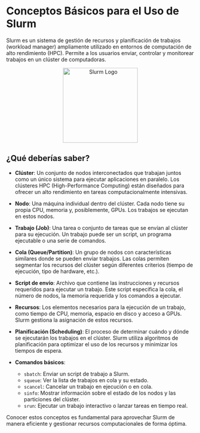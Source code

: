 # Conceptos Básicos para el Uso de Slurm

Slurm es un sistema de gestión de recursos y planificación de trabajos (workload manager) ampliamente utilizado en entornos de computación de alto rendimiento (HPC). Permite a los usuarios enviar, controlar y monitorear trabajos en un clúster de computadoras.

<div align="center">
    <img src="https://storage.googleapis.com/gweb-cloudblog-publish/images/slurm-2r8eb.max-400x400.PNG" alt="Slurm Logo" width="200"/>
</div>

## ¿Qué deberías saber?
- **Clúster**: Un conjunto de nodos interconectados que trabajan juntos como un único sistema para ejecutar aplicaciones en paralelo. Los clústeres HPC (High-Performance Computing) están diseñados para ofrecer un alto rendimiento en tareas computacionalmente intensivas.

- **Nodo**: Una máquina individual dentro del clúster. Cada nodo tiene su propia CPU, memoria y, posiblemente, GPUs. Los trabajos se ejecutan en estos nodos.

- **Trabajo (Job)**: Una tarea o conjunto de tareas que se envían al clúster para su ejecución. Un trabajo puede ser un script, un programa ejecutable o una serie de comandos.

- **Cola (Queue/Partition)**: Un grupo de nodos con características similares donde se pueden enviar trabajos. Las colas permiten segmentar los recursos del clúster según diferentes criterios (tiempo de ejecución, tipo de hardware, etc.).

- **Script de envío**: Archivo que contiene las instrucciones y recursos requeridos para ejecutar un trabajo. Este script especifica la cola, el número de nodos, la memoria requerida y los comandos a ejecutar.

- **Recursos**: Los elementos necesarios para la ejecución de un trabajo, como tiempo de CPU, memoria, espacio en disco y acceso a GPUs. Slurm gestiona la asignación de estos recursos.

- **Planificación (Scheduling)**: El proceso de determinar cuándo y dónde se ejecutarán los trabajos en el clúster. Slurm utiliza algoritmos de planificación para optimizar el uso de los recursos y minimizar los tiempos de espera.

- **Comandos básicos**:
    - `sbatch`: Enviar un script de trabajo a Slurm.
    - `squeue`: Ver la lista de trabajos en cola y su estado.
    - `scancel`: Cancelar un trabajo en ejecución o en cola.
    - `sinfo`: Mostrar información sobre el estado de los nodos y las particiones del clúster.
    - `srun`: Ejecutar un trabajo interactivo o lanzar tareas en tiempo real.

Conocer estos conceptos es fundamental para aprovechar Slurm de manera eficiente y gestionar recursos computacionales de forma óptima.
